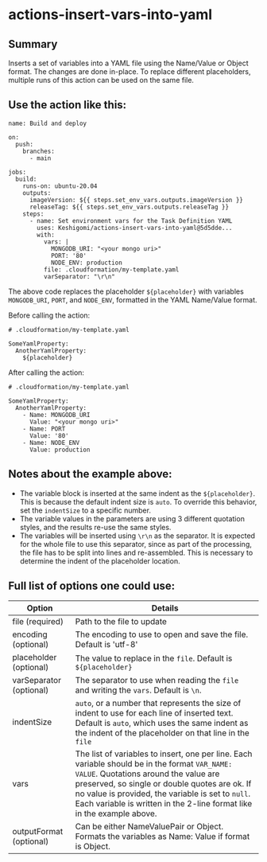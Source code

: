 # actions-insert-vars-into-yaml

## Summary
Inserts a set of variables into a YAML file using the Name/Value or Object format. The changes are done in-place. To replace different placeholders,
multiple runs of this action can be used on the same file.

## Use the action like this:
```
name: Build and deploy

on:
  push:
    branches:
      - main

jobs:
  build:
    runs-on: ubuntu-20.04
    outputs:
      imageVersion: ${{ steps.set_env_vars.outputs.imageVersion }}
      releaseTag: ${{ steps.set_env_vars.outputs.releaseTag }}
    steps:
      - name: Set environment vars for the Task Definition YAML
        uses: Keshigomi/actions-insert-vars-into-yaml@5d5dde...
        with:
          vars: |
            MONGODB_URI: "<your mongo uri>"
            PORT: '80'
            NODE_ENV: production
          file: .cloudformation/my-template.yaml
          varSeparator: "\r\n"
```

The above code replaces the placeholder `${placeholder}` with variables `MONGODB_URI`, `PORT`, and `NODE_ENV`, formatted in the YAML Name/Value format.

Before calling the action:
```
# .cloudformation/my-template.yaml

SomeYamlProperty:
  AnotherYamlProperty:
    ${placeholder}
```
After calling the action:
```
# .cloudformation/my-template.yaml

SomeYamlProperty:
  AnotherYamlProperty:
    - Name: MONGODB_URI
      Value: "<your mongo uri>"
    - Name: PORT
      Value: '80'
    - Name: NODE_ENV
      Value: production
```
## Notes about the example above:
- The variable block is inserted at the same indent as the `${placeholder}`. This is because the default
indent size is `auto`. To override this behavior, set the `indentSize` to a specific number.
- The variable values in the parameters are using 3 different quotation styles, and the results re-use the same styles.
- The variables will be inserted using `\r\n` as the separator. It is expected for the whole file to use this separator, since as part of the processing, the file has to be split into lines and re-assembled. This is necessary to determine the indent of the placeholder location.

## Full list of options one could use:

| Option | Details |
| ---- | ---- |
| file (required)| Path to the file to update |
| encoding (optional)| The encoding to use to open and save the file. Default is 'utf-8' |
| placeholder (optional) | The value to replace in the `file`. Default is `${placeholder}` |
| varSeparator (optional) | The separator to use when reading the `file` and writing the `vars`. Default is `\n`. |
| indentSize | `auto`, or a number that represents the size of indent to use for each line of inserted text. Default is `auto`, which uses the same indent as the indent of the placeholder on that line in the `file` |
| vars | The list of variables to insert, one per line. Each variable should be in the format `VAR_NAME: VALUE`. Quotations around the value are preserved, so single or double quotes are ok. If no value is provided, the variable is set to `null`. Each variable is written in the 2-line format like in the example above.
| outputFormat (optional) | Can be either NameValuePair or Object. Formats the variables as Name: Value if format is Object. |
